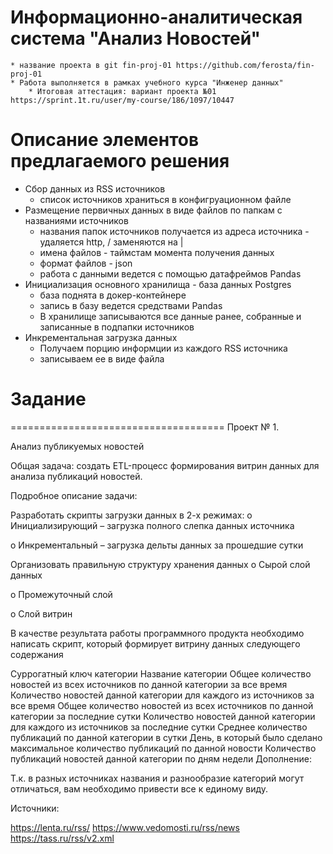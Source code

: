 # Информационно-аналитическая система "Анализ Новостей" 
    * название проекта в git fin-proj-01 https://github.com/ferosta/fin-proj-01 
    * Работа выполняется в рамках учебного курса "Инженер данных"
        * Итоговая аттестация: вариант проекта №01 https://sprint.1t.ru/user/my-course/186/1097/10447 



# Описание элементов предлагаемого решения

* Сбор данных из RSS источников
    * список источников храниться в конфигруационном файле 
* Размещение первичных данных в виде файлов по папкам с названиями источников
    * названия папок источников получается из адреса источника - удаляется http, / заменяются на |
    * имена файлов - таймстам момента получения данных
    * формат файлов - json
    * работа с данными ведется с помощью датафреймов Pandas
* Инициализация основного хранилища - база данных Postgres
    * база поднята в докер-контейнере
    * запись в базу ведется средствами Pandas
    * В хранилище записываются все данные ранее, собранные и записанные в подпапки источников
* Инкрементальная загрузка данных
    * Получаем порцию информции из каждого RSS источника
    * записываем ее в виде файла


# Задание

<!-- #raw -->
=====================================
Проект № 1.

Анализ публикуемых новостей

Общая задача: создать ETL-процесс формирования витрин данных для анализа публикаций новостей.

Подробное описание задачи:

Разработать скрипты загрузки данных в 2-х режимах:
o   Инициализирующий – загрузка полного слепка данных источника

o   Инкрементальный – загрузка дельты данных за прошедшие сутки

Организовать правильную структуру хранения данных
o   Сырой слой данных

o   Промежуточный слой

o   Слой витрин

В качестве результата работы программного продукта необходимо написать скрипт, который формирует витрину данных следующего содержания

Суррогатный ключ категории
Название категории
Общее количество новостей из всех источников по данной категории за все время
Количество новостей данной категории для каждого из источников за все время
Общее количество новостей из всех источников по данной категории за последние сутки
Количество новостей данной категории для каждого из источников за последние сутки
Среднее количество публикаций по данной категории в сутки
День, в который было сделано максимальное количество публикаций по данной новости
Количество публикаций новостей данной категории по дням недели
Дополнение:

Т.к. в разных источниках названия и разнообразие категорий могут отличаться, вам необходимо привести все к единому виду.

Источники:

https://lenta.ru/rss/
https://www.vedomosti.ru/rss/news
https://tass.ru/rss/v2.xml
<!-- #endraw -->
